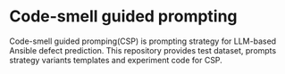 # Code-smell guided prompting
Code-smell guided promping(CSP) is prompting strategy for LLM-based Ansible defect prediction. This repository provides test dataset, prompts strategy variants templates and experiment code for CSP.
